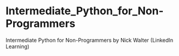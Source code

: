 # Intermediate_Python_for_Non-Programmers
Intermediate Python for Non-Programmers by Nick Walter (LinkedIn Learning)
